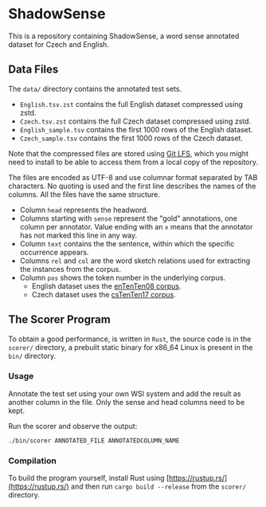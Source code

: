 # ShadowSense

This is a repository containing ShadowSense, a word sense annotated dataset for Czech and English.

## Data Files

The `data/` directory contains the annotated test sets.

 - `English.tsv.zst` contains the full English dataset compressed using zstd.
 - `Czech.tsv.zst` contains the full Czech dataset compressed using zstd.
 - `English_sample.tsv` contains the first 1000 rows of the English dataset.
 - `Czech_sample.tsv` contains the first 1000 rows of the Czech dataset.

Note that the compressed files are stored using [Git LFS](https://git-lfs.com/), which you might need to install to be able to access them from a local copy of the repository.

The files are encoded as UTF-8 and use columnar format separated by TAB characters. No quoting is used and the first line describes the names of the columns. All the files have the same structure.

 - Column `head` represents the headword.
 - Columns starting with `sense` represent the "gold" annotations, one column per annotator. Value ending with an `x` means that the annotator has not marked this line in any way.
 - Column `text` contains the the sentence, within which the specific occurrence appears.
 - Columns `rel` and `col` are the word sketch relations used for extracting the instances from the corpus.
 - Column `pos` shows the token number in the underlying corpus.
   - English dataset uses the [enTenTen08 corpus](http://hdl.handle.net/11858/00-097C-0000-0001-CCDF-8).
   - Czech dataset uses the [csTenTen17 corpus](http://hdl.handle.net/11234/1-4835).
  
## The Scorer Program
To obtain a good performance, is written in `Rust`, the source code is in the `scorer/` directory, a prebuilt static binary for x86_64 Linux is present in the `bin/` directory.

### Usage
Annotate the test set using your own WSI system and add the result as another column in the file. Only the sense and head columns need to be kept.

Run the scorer and observe the output:

    ./bin/scorer ANNOTATED_FILE ANNOTATEDCOLUMN_NAME

### Compilation
To build the program yourself, install Rust using [https://rustup.rs/](https://rustup.rs/) and then run `cargo build --release` from the `scorer/` directory.

